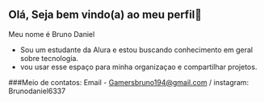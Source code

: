 ## Olá, Seja bem vindo(a) ao meu perfil👋


Meu nome é Bruno Daniel 

- Sou um estudante da Alura e estou buscando conhecimento em geral sobre tecnologia.
- vou usar esse espaço para minha organizaçao e compartilhar projetos.

###Meio de contatos: Email - Gamersbruno194@gmail.com / instagram: Brunodaniel6337
